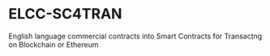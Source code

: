 # ELCC-SC4TRAN
English language commercial contracts into Smart Contracts for Transactng on Blockchain or Ethereum
